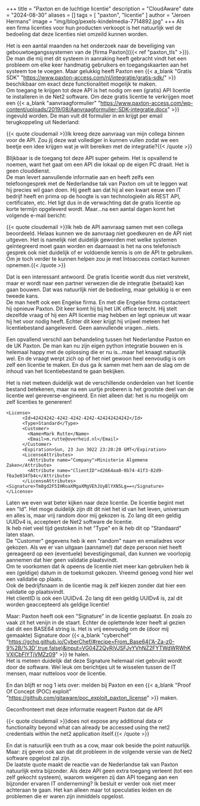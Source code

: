 +++
title = "Paxton en de luchtige licentie"
description = "CloudAware"
date = "2024-08-30"
aliases = []
tags = [
    "paxton", "licentie"
]
author = "Jeroen Hermans"
image = "img/blog/pexels-kindelmedia-7714892.jpg"
+++
Als een firma licenties voor hun producten verkoopt is het natuurlijk wel de bedoeling dat deze licenties niet omzeild
kunnen worden.
<!--more-->
Het is een aantal maanden na het onderzoek naar de beveiliging van gebouwtoegangssystemen van de 
[firma Paxton]({{< ref "paxton_tls" >}}). De man die mij met dit systeem in aanraking heeft gebracht vindt het een 
probleem om elke keer handmatig gebruikers en toegangskaarten aan het systeem toe te voegen. Maar gelukkig heeft
Paxton een {{< a_blank "Gratis SDK" "https://www.paxton-access.com/nl/integratie/gratis-sdk/" >}} beschikbaar om 
exact deze functionaliteit mogelijk te maken.  
Om toegang te krijgen tot deze API is het nodig om een (gratis) API licentie te installeren in de Net2 software. Om
deze gratis licentie te verkrijgen moet een
{{< a_blank "aanvraagformulier" "https://www.paxton-access.com/wp-content/uploads/2019/08/Aanvraagformulier-SDK-integratie.docx" >}}
ingevuld worden. De man vult dit formulier in en krijgt per email terugkoppeling uit Nederland:

{{< quote cloudemail >}}Ik kreeg deze aanvraag van mijn collega binnen voor de API. Zou jij deze wat vollediger in kunnen vullen zodat we een beetje een idee krijgen wat je wilt bereiken met de integratie?{{< /quote >}}

Blijkbaar is de toegang tot deze API super geheim. Het is opvallend te noemen, want het gaat om een API die lokaal op 
de eigen PC draait. Het is geen clouddienst.  
De man levert aanvullende informatie aan en heeft zelfs een telefoongesprek met de Nederlandse tak van Paxton om uit
te leggen wat hij precies wil gaan doen. Hij geeft aan dat hij al een kwart eeuw een IT bedrijf heeft en prima op de
hoogte is van technologieën als REST API, certificaten, etc. Het ligt dus in de verwachting dat de gratis licentie 
op korte termijn opgeleverd wordt. Maar...na een aantal dagen komt het volgende e-mail bericht:

{{< quote cloudemail >}}Ik heb de API aanvraag samen met een collega beoordeeld. Helaas kunnen we de aanvraag niet goedkeuren en de API niet uitgeven.
Het is namelijk niet duidelijk geworden met welke systemen geïntegreerd moet gaan worden en daarnaast is het na ons telefonisch gesprek ook niet duidelijk of er voldoende kennis is om de API te gebruiken.
Om je toch verder te kunnen helpen zou je met Intoaccess contact kunnen opnemen.{{< /quote >}}

Dat is een interessant antwoord. De gratis licentie wordt dus niet verstrekt, maar er wordt naar een partner verwezen 
die de integratie (betaald) kan gaan bouwen. Dat was natuurlijk niet de bedoeling, maar gelukkig is er een tweede kans.  
De man heeft ook een Engelse firma. En met die Engelse firma contacteert hij opnieuw Paxton. Dit keer komt hij bij het UK
office terecht. Hij stelt dezelfde vraag of hij een API licentie mag hebben en legt opnieuw uit waar hij het voor nodig 
heeft. Echter dit keer krijgt hij vrijwel meteen het licentiebestand aangeleverd. Geen aanvullende vragen...niets.  

Een opvallend verschil aan behandeling tussen het Nederlandse Paxton en de UK Paxton. De man kan nu zijn eigen python 
integratie bouwen en is helemaal happy met de oplossing die er nu is...maar het knaagt natuurlijk wel. En de vraagt 
werpt zich op of het niet gewoon heel eenvoudig is om zelf een licentie te maken. En dus ga ik samen met hem aan de slag 
om de inhoud van het licentiebestand te gaan bekijken.  

Het is niet meteen duidelijk wat de verschillende onderdelen van het licentie bestand betekenen, maar na een uurtje
proberen is het grootste deel van de licentie wel gereverse-engineerd. En niet alleen dat: het is nu mogelijk om zelf 
licenties te genereren!

    <License>
          <Id>42424242-4242-4242-4242-424242424242</Id>
          <Type>Standard</Type>
          <Customer>
            <Name>Mark Rutte</Name>
            <Email>m.rutte@overheid.nl</Email>
          </Customer>
          <Expiration>Sun, 23 Jun 3022 23:20:20 GMT</Expiration>
          <LicenseAttributes>
            <Attribute name="Company">Ministerie Algemene Zaken</Attribute>
            <Attribute name="ClientID">d2664aa0-0b74-41f3-82d9-f6a3e034fb4c</Attribute>
          </LicenseAttributes>
    <Signature>Tm8gd2F5IHRoaXMgaXMgVEhJUyBlYXN5Lg==</Signature>
    </License> 

Laten we even wat beter kijken naar deze licentie. De licentie begint met een "Id". Het moge duidelijk zijn dit dit
niet het id van het leven, universum en alles is, maar vrij random door mij gekozen is. Zo lang dit een geldig UUIDv4 is,
accepteert de Net2 software de licentie.  
Ik heb niet veel tijd gestoken in het "Type" en ik heb dit op "Standaard" laten staan.  
De "Customer" gegevens heb ik een "random" naam en emailadres voor gekozen. Als we er van uitgaan (aanname!) dat deze persoon niet 
heeft gereageerd op een (eventuele) bevestigingsmail, dan kunnen we voorlopig aannemen dat hier geen validatie plaatsvindt.  
Om te voorkomen dat ik opeens de licentie niet meer kan gebruiken heb ik een (geldige) datum in de toekomst gekozen. 
Vreemd genoeg vond hier wel een validatie op plaats.  
Ook de bedrijfsnaam in de licentie mag ik zelf kiezen zonder dat hier een validatie op plaatsvindt.  
Het clientID is ook een UUIDv4. Zo lang dit een geldig UUIDv4 is, zal dit worden geaccepteerd als geldige licentie!  

Maar: Paxton heeft ook een "Signature" in de licentie geplaatst. En zoals zo vaak zit het venijn in de staart. Echter de
oplettende lezer heeft al gezien dat dit een BASE64 string is. Het is vrij eenvoudig om de (door mij gemaakte) Signature
door 
{{< a_blank "cyberchef" "https://gchq.github.io/CyberChef/#recipe=From_Base64('A-Za-z0-9%2B/%3D',true,false)&input=VG04Z2QyRjVJSFJvYVhNZ2FYTWdWRWhKVXlCbFlYTjVMZz09" >}}
te halen.  
Het is meteen duidelijk dat deze Signature helemaal niet gebruikt wordt door de software. Wel leuk om berichtjes uit te 
wisselen tussen de IT mensen, maar nutteloos voor de licentie.  

En dan blijft er nog 1 iets over: melden bij Paxton en een {{< a_blank "Proof Of Concept (POC) exploit" "https://github.com/gitaware/poc_exploit_paxton_license" >}} maken.  

Geconfronteert met deze informatie reageert Paxton dat de API

{{< quote cloudemail >}}does not expose any additional data or functionality beyond what can already be accessed using the net2 credentials within the net2 application itself.{{< /quote >}}

En dat is natuurlijk een truth as a cow, maar ook beside the point natuurlijk. Maar: zij geven ook aan dat dit probleem 
in de volgende versie van de Net2 software opgelost zal zijn.  
De laatste quote maakt de reactie van de Nederlandse tak van Paxton natuurlijk extra bijzonder. Als deze API geen extra
toegang verleent (tot een zelf gekocht systeem), waarom weigeren zij dan API toegang aan een bijzonder ervaren IT 
onderneming? Ik besluit er verder ook niet meer achteraan te gaan. Het kan alleen maar tot speculaties leiden en 
de problemen die er waren zijn inmiddels opgelost.
